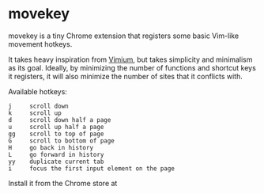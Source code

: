 # movekey

movekey is a tiny Chrome extension that registers some basic Vim-like movement
hotkeys.

It takes heavy inspiration from
[Vimium](https://chrome.google.com/webstore/detail/vimium/dbepggeogbaibhgnhhndojpepiihcmeb),
but takes simplicity and minimalism as its goal. Ideally, by minimizing the
number of functions and shortcut keys it registers, it will also minimize the
number of sites that it conflicts with.

Available hotkeys:

```
j     scroll down
k     scroll up
d     scroll down half a page
u     scroll up half a page
gg    scroll to top of page
G     scroll to bottom of page
H     go back in history
L     go forward in history
yy    duplicate current tab
i     focus the first input element on the page
```

Install it from the Chrome store at
<TODO>
